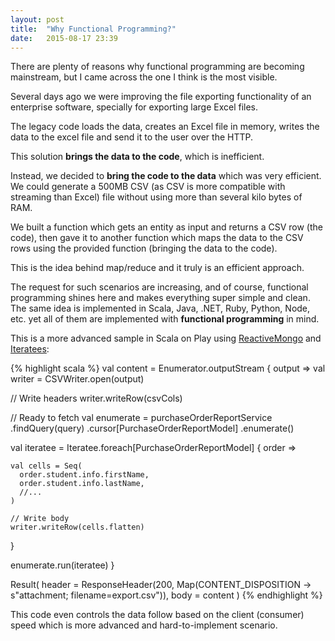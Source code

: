 ```yaml
---
layout: post
title:  "Why Functional Programming?"
date:   2015-08-17 23:39
---
```

There are plenty of reasons why functional programming are becoming mainstream, but I came across the one I think is the most visible.

<!--more-->

Several days ago we were improving the file exporting functionality of an enterprise software, specially for exporting large Excel files. 

The legacy code loads the data, creates an Excel file in memory, writes the data to the excel file and send it to the user over the HTTP.

This solution **brings the data to the code**, which is inefficient.

Instead, we decided to **bring the code to the data** which was very efficient. We could generate a 500MB CSV (as CSV is more compatible with streaming than Excel) file without using more than several kilo bytes of RAM. 

We built a function which gets an entity as input and returns a CSV row (the code), then gave it to another function which maps the data to the CSV rows using the provided function (bringing the data to the code).

This is the idea behind map/reduce and it truly is an efficient approach.

The request for such scenarios are increasing, and of course, functional programming shines here and makes everything super simple and clean. The same idea is implemented in Scala, Java, .NET, Ruby, Python, Node, etc. yet all of them are implemented with **functional programming** in mind.

This is a more advanced sample in Scala on Play using [ReactiveMongo](http://www.reactivemongo.org/) and [Iteratees](https://www.playframework.com/documentation/2.4.x/Iteratees):

{% highlight scala %}
val content = Enumerator.outputStream { output =>
  val writer = CSVWriter.open(output)
  
  // Write headers
  writer.writeRow(csvCols)
  
  // Ready to fetch
  val enumerate = purchaseOrderReportService
    .findQuery(query)
    .cursor[PurchaseOrderReportModel]
    .enumerate()
    
  val iteratee = Iteratee.foreach[PurchaseOrderReportModel] { order =>
  
    val cells = Seq(
      order.student.info.firstName,
      order.student.info.lastName,
      //...
    )

    // Write body
    writer.writeRow(cells.flatten)
  }
  
  enumerate.run(iteratee)
}

Result(
  header = ResponseHeader(200, Map(CONTENT_DISPOSITION -> s"attachment; filename=export.csv")),
  body = content
)
{% endhighlight %}

This code even controls the data follow based on the client (consumer) speed which is more advanced and hard-to-implement scenario.
